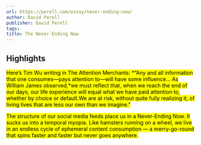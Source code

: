 ```yaml
---
url: https://perell.com/essay/never-ending-now/
author: David Perell
publisher: David Perell
tags:
title: The Never-Ending Now
---
```


## Highlights
<mark>Here’s Tim Wu writing in The Attention Merchants: *“Any and all information that one consumes—pays attention to—will have some influence… As William James observed,*we must reflect that, when we reach the end of our days, our life experience will equal what we have paid attention to, whether by choice or default.We are at risk, without quite fully realizing it, of living lives that are less our own than we imagine.”</mark>

<mark>The structure of our social media feeds place us in a Never-Ending Now. It sucks us into a temporal myopia. Like hamsters running on a wheel, we live in an endless cycle of ephemeral content consumption — a merry-go-round that spins faster and faster but never goes anywhere.</mark>